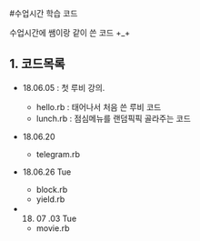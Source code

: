 #수업시간 학습 코드

수업시간에 쌤이랑 같이 쓴 코드 +_+

## 1. 코드목록
- 18.06.05  :   첫 루비 강의.
    - hello.rb
        : 태어나서 처음 쓴 루비 코드
    - lunch.rb
        : 점심메뉴를 랜덤픽픽 골라주는 코드



- 18.06.20

  - telegram.rb

    

- 18.06.26  Tue
  - block.rb
  - yield.rb



- 18. 07 .03  Tue

  - movie.rb

